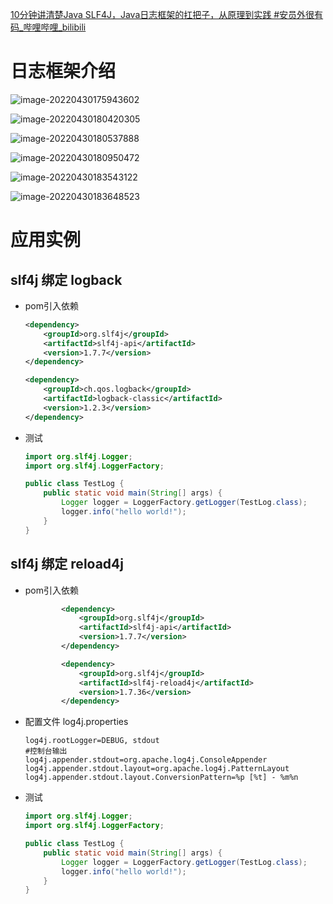 [10分钟讲清楚Java SLF4J，Java日志框架的扛把子，从原理到实践 #安员外很有码_哔哩哔哩_bilibili](https://www.bilibili.com/video/BV1aS4y1Y7iP)

# 日志框架介绍

![image-20220430175943602](https://renchao05.oss-cn-hangzhou.aliyuncs.com/img/image-20220430175943602.png)

![image-20220430180420305](https://renchao05.oss-cn-hangzhou.aliyuncs.com/img/image-20220430180420305.png)

![image-20220430180537888](https://renchao05.oss-cn-hangzhou.aliyuncs.com/img/image-20220430180537888.png)

![image-20220430180950472](https://renchao05.oss-cn-hangzhou.aliyuncs.com/img/image-20220430180950472.png)

![image-20220430183543122](https://renchao05.oss-cn-hangzhou.aliyuncs.com/img/image-20220430183543122.png)

![image-20220430183648523](https://renchao05.oss-cn-hangzhou.aliyuncs.com/img/image-20220430183648523.png)

# 应用实例

## slf4j 绑定 logback

- pom引入依赖

  ```xml
  <dependency>
      <groupId>org.slf4j</groupId>
      <artifactId>slf4j-api</artifactId>
      <version>1.7.7</version>
  </dependency>
  
  <dependency>
      <groupId>ch.qos.logback</groupId>
      <artifactId>logback-classic</artifactId>
      <version>1.2.3</version>
  </dependency>
  ```

- 测试

  ```java
  import org.slf4j.Logger;
  import org.slf4j.LoggerFactory;
  
  public class TestLog {
      public static void main(String[] args) {
          Logger logger = LoggerFactory.getLogger(TestLog.class);
          logger.info("hello world!");
      }
  }
  ```

## slf4j 绑定 reload4j

- pom引入依赖

  ```xml
          <dependency>
              <groupId>org.slf4j</groupId>
              <artifactId>slf4j-api</artifactId>
              <version>1.7.7</version>
          </dependency>
  
          <dependency>
              <groupId>org.slf4j</groupId>
              <artifactId>slf4j-reload4j</artifactId>
              <version>1.7.36</version>
          </dependency>
  ```

- 配置文件 log4j.properties

  ```properties
  log4j.rootLogger=DEBUG, stdout
  #控制台输出
  log4j.appender.stdout=org.apache.log4j.ConsoleAppender
  log4j.appender.stdout.layout=org.apache.log4j.PatternLayout
  log4j.appender.stdout.layout.ConversionPattern=%p [%t] - %m%n
  ```

- 测试

  ```java
  import org.slf4j.Logger;
  import org.slf4j.LoggerFactory;
  
  public class TestLog {
      public static void main(String[] args) {
          Logger logger = LoggerFactory.getLogger(TestLog.class);
          logger.info("hello world!");
      }
  }
  ```

  